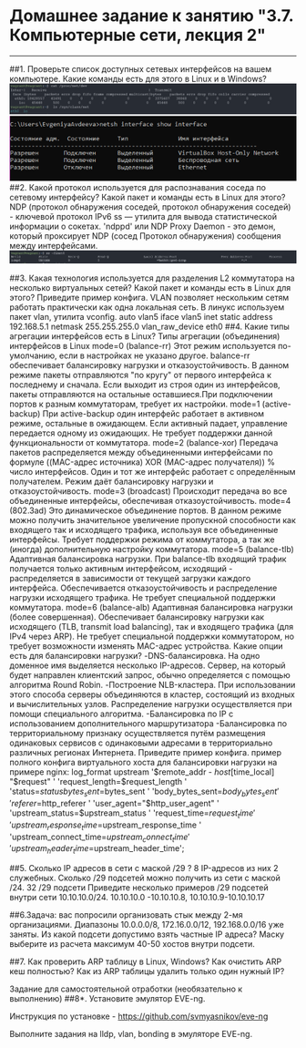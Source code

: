 # Домашнее задание к занятию "3.7. Компьютерные сети, лекция 2"
____
##1. Проверьте список доступных сетевых интерфейсов на вашем компьютере. Какие команды есть для этого в Linux и в Windows?
![img.png](img.png)
![img_2.png](img_2.png)
##2. Какой протокол используется для распознавания соседа по сетевому интерфейсу? Какой пакет и команды есть в Linux для этого?
NDP (протокол обнаружения соседей, протокол обнаружения соседей) - ключевой протокол IPv6
ss — утилита для вывода статистической информации о сокетах.
'ndppd' или NDP Proxy Daemon - это демон, который проксирует NDP (сосед Протокол обнаружения) сообщения между интерфейсами.
![img_3.png](img_3.png)

##3. Какая технология используется для разделения L2 коммутатора на несколько виртуальных сетей? Какой пакет и команды есть в Linux для этого? Приведите пример конфига.
VLAN позволяет нескольким сетям работать практически как одна локальная сеть. 
В линукс используем пакет vlan, утилита vconfig.
auto vlan5
iface vlan5 inet static
address 192.168.5.1
netmask 255.255.255.0
vlan_raw_device eth0
##4. Какие типы агрегации интерфейсов есть в Linux? 
Типы агрегации (объединения) интерфейсов в Linux
mode=0 (balance-rr)
Этот режим используется по-умолчанию, если в настройках не указано другое. balance-rr обеспечивает балансировку нагрузки и отказоустойчивость. В данном режиме пакеты отправляются "по кругу" от первого интерфейса к последнему и сначала. Если выходит из строя один из интерфейсов, пакеты отправляются на остальные оставшиеся.При подключении портов к разным коммутаторам, требует их настройки.
mode=1 (active-backup)
При active-backup один интерфейс работает в активном режиме, остальные в ожидающем. Если активный падает, управление передается одному из ожидающих. Не требует поддержки данной функциональности от коммутатора.
mode=2 (balance-xor)
Передача пакетов распределяется между объединенными интерфейсами по формуле ((MAC-адрес источника) XOR (MAC-адрес получателя)) % число интерфейсов. Один и тот же интерфейс работает с определённым получателем. Режим даёт балансировку нагрузки и отказоустойчивость.
mode=3 (broadcast)
Происходит передача во все объединенные интерфейсы, обеспечивая отказоустойчивость.
mode=4 (802.3ad)
Это динамическое объединение портов. В данном режиме можно получить значительное увеличение пропускной способности как входящего так и исходящего трафика, используя все объединенные интерфейсы. Требует поддержки режима от коммутатора, а так же (иногда) дополнительную настройку коммутатора.
mode=5 (balance-tlb)
Адаптивная балансировка нагрузки. При balance-tlb входящий трафик получается только активным интерфейсом, исходящий - распределяется в зависимости от текущей загрузки каждого интерфейса. Обеспечивается отказоустойчивость и распределение нагрузки исходящего трафика. Не требует специальной поддержки коммутатора.
mode=6 (balance-alb)
Адаптивная балансировка нагрузки (более совершенная). Обеспечивает балансировку нагрузки как исходящего (TLB, transmit load balancing), так и входящего трафика (для IPv4 через ARP). Не требует специальной поддержки коммутатором, но требует возможности изменять MAC-адрес устройства.
Какие опции есть для балансировки нагрузки? 
-DNS-балансировка. 
На одно доменное имя выделяется несколько IP-адресов. Сервер, на который будет направлен клиентский запрос, обычно определяется с помощью алгоритма Round Robin.
-Построение NLB-кластера. 
При использовании этого способа серверы объединяются в кластер, состоящий из входных и вычислительных узлов. Распределение нагрузки осуществляется при помощи специального алгоритма.
-Балансировка по IP с использованием дополнительного маршрутизатора
-Балансировка по территориальному признаку 
осуществляется путём размещения одинаковых сервисов с одинаковыми адресами в территориально различных регионах Интернета.
Приведите пример конфига.
пример полного конфига виртуального хоста для балансировки нагрузки на примере nginx:
log_format upstream '$remote_addr - $host [$time_local] "$request" '
    'request_length=$request_length '
    'status=$status bytes_sent=$bytes_sent '
    'body_bytes_sent=$body_bytes_sent '
    'referer=$http_referer '
    'user_agent="$http_user_agent" '
    'upstream_status=$upstream_status '
    'request_time=$request_time '
    'upstream_response_time=$upstream_response_time '
    'upstream_connect_time=$upstream_connect_time '
    'upstream_header_time=$upstream_header_time';


##5. Сколько IP адресов в сети с маской /29 ? 
8 IP-адресов из них 2 служебных.
Сколько /29 подсетей можно получить из сети с маской /24. 
32 /29 подсети
Приведите несколько примеров /29 подсетей внутри сети 10.10.10.0/24. 
10.10.10.0 -10.10.10.8, 10.10.10.9-10.10.10.17

##6.Задача: вас попросили организовать стык между 2-мя организациями. Диапазоны 10.0.0.0/8, 172.16.0.0/12, 192.168.0.0/16 уже заняты. Из какой подсети допустимо взять частные IP адреса? Маску выберите из расчета максимум 40-50 хостов внутри подсети.

##7. Как проверить ARP таблицу в Linux, Windows? Как очистить ARP кеш полностью? Как из ARP таблицы удалить только один нужный IP?

Задание для самостоятельной отработки (необязательно к выполнению)
##8*. Установите эмулятор EVE-ng.

Инструкция по установке - https://github.com/svmyasnikov/eve-ng

Выполните задания на lldp, vlan, bonding в эмуляторе EVE-ng.
